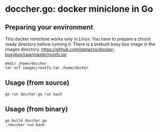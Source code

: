 doccher.go: docker miniclone in Go
==================================

## Preparing your environment

This docker miniclone works only in Linux.
You have to prepare a chroot ready directory before running it. There is a prebuilt busy box image in the images directory.
https://github.com/jpetazzo/docker-busybox/raw/master/rootfs.tar

```
mkdir /home/doccher
tar xvf images/rootfs.tar /home/docker
```

## Usage (from source)

```
go run doccher.go run bash
```

## Usage (from binary)

```
go build doccher.go
./doccher run bash
```
